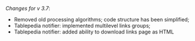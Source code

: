 _Changes for v 3.7_:
- Removed old processing algorithms; code structure has been simplified;
- Tablepedia notifier: implemented multilevel links groups;
- Tablepedia notifier: added ability to download links page as HTML
